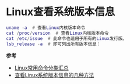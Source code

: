 # Linux查看系统版本信息

```lua
uname -a  # 查看Linux内核版本命令
cat /proc/version  # 查看Linux内核版本命令
cat /etc/issue  # 此命令也适用于所有的Linux发行版。
lsb_release -a  # 即可列出所有版本信息：
```

**参考**

- [Linux常用命令分类汇总](https://blog.51cto.com/longlei/1970770)
- [查看Linux系统版本信息的几种方法](https://www.cnblogs.com/opensmarty/p/10936315.html)
